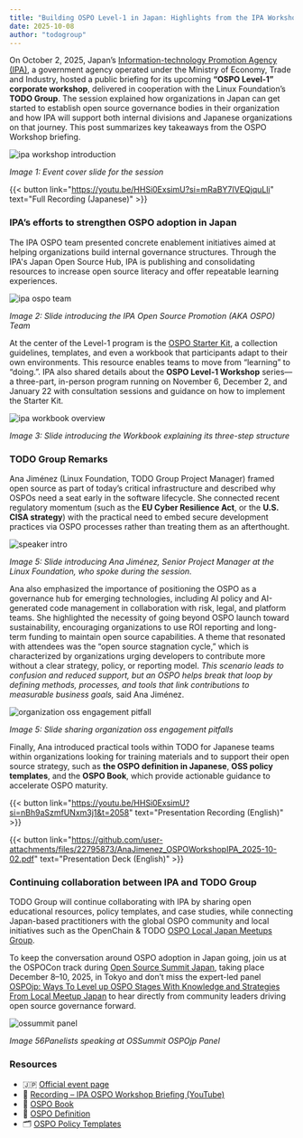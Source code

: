 ```yaml
---
title: "Building OSPO Level-1 in Japan: Highlights from the IPA Workshop with TODO Group"
date: 2025-10-08
author: "todogroup"
---
```


On October 2, 2025, Japan’s [Information-technology Promotion Agency (IPA)](https://www.ipa.go.jp), a government agency operated under the Ministry of Economy, Trade and Industry, hosted a public briefing for its upcoming **“OSPO Level-1” corporate workshop**, delivered in cooperation with the Linux Foundation’s **TODO Group**. The session explained how organizations in Japan can get started to establish open source governance bodies in their organization 
and how IPA will support both internal divisions and Japanese organizations on that journey. This post summarizes key takeaways from the OSPO Workshop briefing.

![ipa workshop introduction](https://github.com/user-attachments/assets/9d0b306d-a01c-474a-bbd0-03fe3615fefd)

*Image 1: Event cover slide for the session*

{{< button link="https://youtu.be/HHSi0ExsimU?si=mRaBY7IVEQjquLli" text="Full Recording (Japanese)" >}}

### IPA’s efforts to strengthen OSPO adoption in Japan

The IPA OSPO team presented concrete enablement initiatives aimed at helping organizations build internal governance structures. Through the IPA's Japan Open Source Hub, IPA is publishing and consolidating resources to increase open source literacy and offer repeatable learning experiences. 

![ipa ospo team](https://github.com/user-attachments/assets/af56fa22-f73a-43ef-8e30-a073eb7105a3)

*Image 2: Slide introducing the IPA Open Source Promotion (AKA OSPO) Team*

At the center of the Level-1 program is the [OSPO Starter Kit](https://www.ipa.go.jp/digital/kaihatsu/oss/events/ospo-workshop-flow.html), a collection guidelines, templates, and even a workbook that participants adapt to their own environments. This resource enables teams to move from “learning” to “doing.”. IPA also shared details about the **OSPO Level-1 Workshop** series—a 
three-part, in-person program running on November 6, December 2, and January 22 with consultation sessions and guidance on how to implement the Starter Kit.


![ipa workbook overview](https://github.com/user-attachments/assets/d51f2f57-8e4c-4714-9983-a73384e2ed7e)

*Image 3: Slide introducing the Workbook explaining its three-step structure*


### TODO Group Remarks

Ana Jiménez (Linux Foundation, TODO Group Project Manager) framed open source as part of today’s critical infrastructure and described why OSPOs need a seat early in the software lifecycle. She connected recent regulatory momentum (such as the **EU Cyber Resilience Act**, or the **U.S. CISA strategy**) with the practical need to embed secure development practices 
via OSPO processes rather than treating them as an afterthought.  

![speaker intro](https://github.com/user-attachments/assets/ae2c813a-3f6a-4921-aac4-5db51dd7bd3f)

*Image 5: Slide introducing Ana Jiménez, Senior Project Manager at the Linux Foundation, who spoke during the session.*

Ana also emphasized the importance of positioning the OSPO as a governance hub for emerging technologies, including AI policy and AI-generated code management in collaboration with risk, legal, and platform teams. She highlighted the necessity of going beyond OSPO launch toward sustainability, encouraging organizations to use ROI reporting and long-term funding 
to maintain open source capabilities. A theme that resonated with attendees was the “open source stagnation cycle,” which is characterized by organizations urging developers to contribute more without a clear strategy, policy, or reporting model. *This scenario leads to confusion and reduced support, but an OSPO helps break that loop by defining methods, processes, and tools that link contributions to measurable business goals,* said Ana Jiménez.

![organization oss engagement pitfall](https://github.com/user-attachments/assets/18f70478-806e-485a-b784-c88927e89588)

*Image 5: Slide sharing organization oss engagement pitfalls*

Finally, Ana introduced practical tools within TODO for Japanese teams within organizations looking for training materials and to support their open source strategy, such as **the OSPO definition in Japanese**, **OSS policy templates**, and the **OSPO Book**, which provide actionable guidance to accelerate OSPO maturity.

{{< button link="https://youtu.be/HHSi0ExsimU?si=nBh9aSzmfUNxm3j1&t=2058" text="Presentation Recording (English)" >}}

{{< button link="https://github.com/user-attachments/files/22795873/AnaJimenez_OSPOWorkshopIPA_2025-10-02.pdf" text="Presentation Deck (English)" >}}

### Continuing collaboration between IPA and TODO Group

TODO Group will continue collaborating with IPA by sharing open educational resources, policy templates, and case studies, while connecting Japan-based practitioners with the global OSPO community and local initiatives such as the OpenChain & TODO [OSPO Local Japan Meetups Group](https://community.linuxfoundation.org/ospo-local-meetup-japan-japanese-speaking/).  

To keep the conversation around OSPO adoption in Japan going, join us at the OSPOCon track during [Open Source Summit Japan](https://events.linuxfoundation.org/open-source-summit-japan/), taking place December 8–10, 2025, in Tokyo and don’t miss the expert-led panel [OSPOjp: Ways To Level up OSPO Stages With Knowledge and Strategies From Local Meetup Japan](https://ossjapan2025.sched.com/event/29Fl2/panel-ospojp-ways-to-level-up-ospo-stages-with-knowledge-and-strategies-from-local-meetup-japan-masayuki-kuwata-sony-group-corporation-ana-jimenez-santamaria-linux-foundation-kiyoshi-owada-socionext-inc-takanori-suzuki-hirotaka-motai-cybert?iframe=yes&w=100%&sidebar=yes&bg=no) to hear directly from community leaders driving open source governance forward.

![ossummit panel](https://github.com/user-attachments/assets/42a02848-ff88-48b9-9c1f-a0e4f74509d1)

*Image 56Panelists speaking at OSSummit OSPOjp Panel*

### Resources

- 🇯🇵 [Official event page](https://www.ipa.go.jp/event/2025/briefing-ospo-workshop20251002.html)  
- 🍿 [Recording – IPA OSPO Workshop Briefing (YouTube)](https://youtu.be/HHSi0ExsimU?si=mRaBY7IVEQjquLli)  
- 📘 [OSPO Book](https://todogroup.org/resources/book/)  
- 🧩 [OSPO Definition](https://ospoglossary.todogroup.org/ospo-definition/)  
- 🗂️ [OSPO Policy Templates](https://github.com/todogroup/policies)
